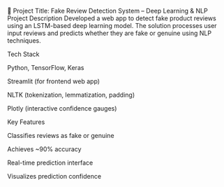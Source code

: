 🚀 Project Title: Fake Review Detection System – Deep Learning & NLP
Project Description
Developed a web app to detect fake product reviews using an LSTM-based deep learning model. The solution processes user input reviews and predicts whether they are fake or genuine using NLP techniques.

Tech Stack

Python, TensorFlow, Keras

Streamlit (for frontend web app)

NLTK (tokenization, lemmatization, padding)

Plotly (interactive confidence gauges)

Key Features

Classifies reviews as fake or genuine

Achieves ~90% accuracy

Real-time prediction interface

Visualizes prediction confidence
